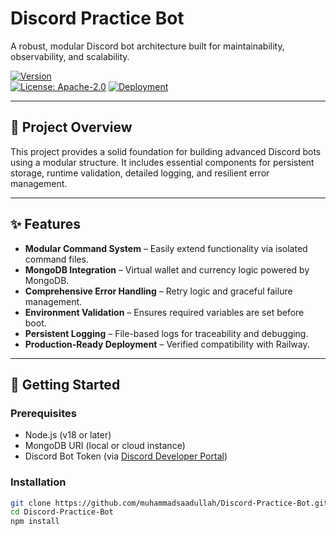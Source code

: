 # Discord Practice Bot

A robust, modular Discord bot architecture built for maintainability, observability, and scalability.

[![Version](https://img.shields.io/badge/version-2.2.0-orange)](https://github.com/muhammadsaadullah/Discord-Practice-Bot/releases)  
[![License: Apache-2.0](https://img.shields.io/badge/license-Apache%202.0-blue)](https://www.apache.org/licenses/LICENSE-2.0)
[![Deployment](https://img.shields.io/badge/deployment-Railway-green)](https://railway.app)

---

## 🧩 Project Overview

This project provides a solid foundation for building advanced Discord bots using a modular structure. It includes essential components for persistent storage, runtime validation, detailed logging, and resilient error management.

---

## ✨ Features

- **Modular Command System** – Easily extend functionality via isolated command files.  
- **MongoDB Integration** – Virtual wallet and currency logic powered by MongoDB.  
- **Comprehensive Error Handling** – Retry logic and graceful failure management.  
- **Environment Validation** – Ensures required variables are set before boot.  
- **Persistent Logging** – File-based logs for traceability and debugging.  
- **Production-Ready Deployment** – Verified compatibility with Railway.

---

## 🚀 Getting Started

### Prerequisites

- Node.js (v18 or later)  
- MongoDB URI (local or cloud instance)  
- Discord Bot Token (via [Discord Developer Portal](https://discord.com/developers/applications))

### Installation

```bash
git clone https://github.com/muhammadsaadullah/Discord-Practice-Bot.git
cd Discord-Practice-Bot
npm install
